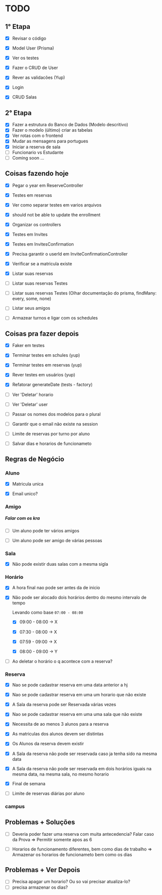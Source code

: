 # TODO


## 1° Etapa
- [x] Revisar o código
- [x] Model User (Prisma)
- [x] Ver os testes
- [x] Fazer o CRUD de User
- [x] Rever as validacões (Yup)
- [x] Login
- [x] CRUD Salas


## 2° Etapa
- [x] Fazer a estrutura do Banco de Dados (Modelo descritivo)
- [x] Fazer o modelo (último) criar as tabelas
- [x] Ver rotas com o frontend
- [x] Mudar as mensagens para portugues
- [x] Iniciar a reserva de sala
- [ ] Funcionario vs Estudante
- [ ] Coming soon ...

## Coisas fazendo hoje
- [x] Pegar o year em ReserveController
- [x] Testes em reservas
- [x] Ver como separar testes em varios arquivos
- [x] should not be able to update the enrollment
- [x] Organizar os controllers
- [x] Testes em Invites
- [x] Testes em InvitesConfirmation
- [x] Precisa garantir o userId em InviteConfirmationController
- [x] Verificar se a matricula existe
- [x] Listar suas reservas

- [ ] Listar suas reservas Testes
- [ ] Listar suas reservas Testes (Olhar documentação do prisma, findMany: every, some, none)
- [ ] Listar seus amigos

- [ ] Armazear turnos e ligar com os schedules


## Coisas pra fazer depois
- [x] Faker em testes
- [x] Terminar testes em schules (yup)
- [x] Terminar testes em reservas (yup)
- [x] Rever testes em usuários (yup)
- [x] Refatorar generateDate (tests - factory)

- [ ] Ver 'Deletar' horario
- [ ] Ver 'Deletar' user
- [ ] Passar os nomes dos modelos para o plural
- [ ] Garantir que o email não existe na session

- [ ] Limite de reservas por turno por aluno
- [ ] Salvar dias e horarios de funcionameto

## Regras de Negócio

### Aluno
- [x] Matricula unica
- [x] Email unico?


### Amigo

##### Falar com os kra
- [ ] Um aluno pode ter vários amigos
- [ ] Um aluno pode ser amigo de várias pessoas


### Sala
- [x] Não pode existir duas salas com a mesma sigla


### Horário
- [x] A hora final nao pode ser antes da de inicio
- [x] Não pode ser alocado dois horários dentro do mesmo intervalo de tempo

  Levando como base `07:00 - 08:00`
  - [x] 09:00 - 08:00 -> X

  - [x] 07:30 - 08:00 -> X
  - [x] 07:59 - 09:00 -> X

  - [x] 08:00 - 09:00 -> Y

- [ ] Ao deletar o horário o q acontece com a reserva?


### Reserva
- [x] Nao se pode cadastrar reserva em uma data anterior a hj
- [x] Nao se pode cadastrar reserva em uma um horario que não existe
- [x] A Sala da reserva pode ser Reservada várias vezes
- [x] Nao se pode cadastrar reserva em uma uma sala que não existe
- [x] Necessita de ao menos 3 alunos para a reserva
- [x] As matriculas dos alunos devem ser distintas
- [x] Os Alunos da reserva devem existir
- [x] A Sala da reserva não pode ser reservada caso ja tenha sido na mesma data
- [x] A Sala da reserva não pode ser reservada em dois horários iguais na
mesma data, na mesma sala, no mesmo horario
- [x] Final de semana

- [ ] Limite de reservas diárias por aluno


### campus

## Problemas + Soluções
- [ ]  Deveria poder fazer uma reserva com muita antecedencia? Falar caso da Prova ⇒ Permitir somente apos as 6
- [ ]  Horarios de funcionamento diferentes, bem como dias de trabalho => Armazenar os horarios de funcionameto bem como os dias


## Problemas + Ver Depois
- [ ]  Precisa apagar um horario? Ou so vai precisar atualiza-lo?
- [ ]  precisa armazenar os dias?
